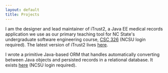 ```yaml
---
layout: default
title: Projects
---
```


I am the designer and lead maintainer of iTrust2, a Java EE medical records application we use as our primary teaching tool for NC State's undergraduate software engineering course, [CSC 326](https://pages.github.ncsu.edu/engr-csc326-staff/326-course-page/) (NCSU login required).  The latest version of iTrust2 lives [here](https://github.com/ncsu-csc326/iTrust2).

I wrote a primitive Java-based ORM that handles automatically converting between Java objects and persisted records in a relational database.  It exists [here](https://github.ncsu.edu/kpresle/csc540project)  (NCSU login required).